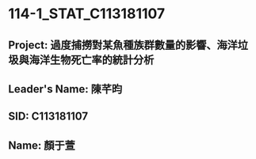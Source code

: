 # 114-1_STAT_C113181107
## Project: 過度捕撈對某魚種族群數量的影響、海洋垃圾與海洋生物死亡率的統計分析
## Leader's Name: 陳芊昀
## SID: C113181107
## Name: 顏于萱
